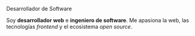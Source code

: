 Desarrollador de Software

Soy **desarrollador web** e **ingeniero de software**. Me apasiona la web, las tecnologías _frontend_ y el ecosistema _open source_.